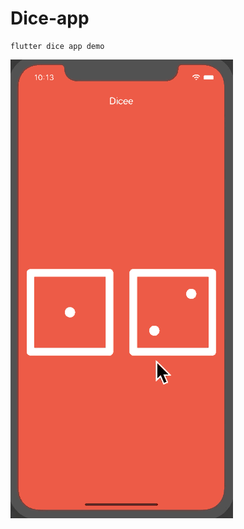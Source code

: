 # Dice-app

```
flutter dice app demo
```
![alt text](https://github.com/OpTi9/Dice-app/blob/main/dicee-demo.gif?raw=true)

